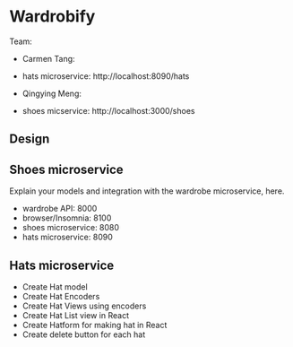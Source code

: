 # Wardrobify

Team:

- Carmen Tang:
- hats microservice: http://localhost:8090/hats

- Qingying Meng:
- shoes micservice: http://localhost:3000/shoes

## Design

## Shoes microservice

Explain your models and integration with the wardrobe
microservice, here.

- wardrobe API: 8000
- browser/Insomnia: 8100
- shoes microservice: 8080
- hats microservice: 8090

## Hats microservice

- Create Hat model
- Create Hat Encoders
- Create Hat Views using encoders
- Create Hat List view in React
- Create Hatform for making hat in React
- Create delete button for each hat
